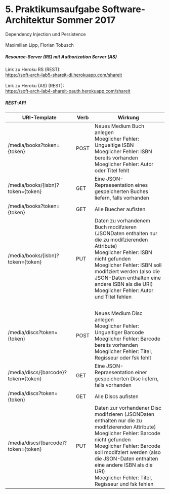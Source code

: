 # 5. Praktikumsaufgabe Software-Architektur Sommer 2017 #
Dependency Injection und Persistence<br /><br />
Maximilian Lipp, Florian Tobusch

##### Resource-Server (RS) mit Authorization Server (AS)
Link zu Heroku RS (REST):<br />
https://soft-arch-lab5-shareit-di.herokuapp.com/shareit<br />
<br />
Link zu Heroku (AS) (REST):<br />
https://soft-arch-lab4-shareit-oauth.herokuapp.com/shareit<br />

##### REST-API
| URI-Template      | Verb          | Wirkung  |
| -------------     |-------------  | ------   |
| /media/books?token={token}               | POST          | Neues Medium Buch anlegen<br />Moeglicher Fehler: Ungueltige ISBN<br />Moeglicher Fehler: ISBN bereits vorhanden<br />Moeglicher Fehler: Autor oder Titel fehlt|
| /media/books/{isbn}?token={token}        | GET           | Eine JSON-Repraesentation eines gespeicherten Buches liefern, falls vorhanden|
| /media/books?token={token}        | GET           | Alle Buecher aufisten |
| /media/books/{isbn}?token={token}        | PUT           | Daten zu vorhandenem Buch modifzieren (JSONDaten enthalten nur die zu modifzierenden Attribute)<br />Moeglicher Fehler: ISBN nicht gefunden<br />Moeglicher Fehler: ISBN soll modifziert werden (also die JSON-Daten enthalten eine andere ISBN als die URI)<br />Moeglicher Fehler: Autor und Titel fehlen |
|   <br />    | <br /> |  <br />  |
| /media/discs?token={token}               | POST          | Neues Medium Disc anlegen<br />Moeglicher Fehler: Ungueltiger Barcode<br />Moeglicher Fehler: Barcode bereits vorhanden<br />Moeglicher Fehler: Titel, Regisseur oder fsk fehlt|
| /media/discs/{barcode}?token={token}        | GET           | Eine JSON-Repraesentation einer gespeicherten Disc liefern, falls vorhanden|
| /media/discs?token={token}        | GET           | Alle Discs aufisten |
| /media/discs/{barcode}?token={token}        | PUT           | Daten zur vorhandener Disc modifzieren (JSONDaten enthalten nur die zu modifzierenden Attribute)<br />Moeglicher Fehler: Barcode nicht gefunden<br />Moeglicher Fehler: Barcode soll modifziert werden (also die JSON-Daten enthalten eine andere ISBN als die URI)<br />Moeglicher Fehler: Titel, Regisseur und fsk fehlen |
